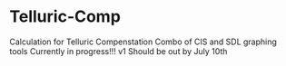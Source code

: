 # Telluric-Comp
Calculation for Telluric Compenstation
Combo of CIS and SDL graphing tools 
Currently in progress!!! v1 Should be out by July 10th
